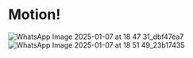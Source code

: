# Motion!
![WhatsApp Image 2025-01-07 at 18 47 31_dbf47ea7](https://github.com/user-attachments/assets/9cabdcf8-b864-4997-855d-8b0007a29c48)
![WhatsApp Image 2025-01-07 at 18 51 49_23b17435](https://github.com/user-attachments/assets/a297b92c-394e-4c20-9c8e-fcc0042d64a7)
